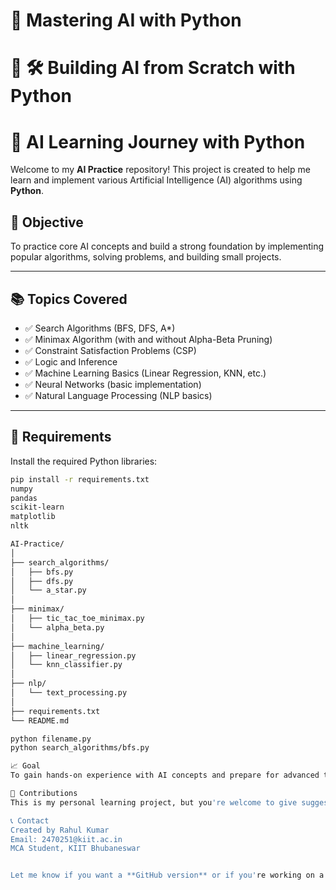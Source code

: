 # 🤖 Mastering AI with Python
# 🧠 🛠️ Building AI from Scratch with Python
# 📘 AI Learning Journey with Python


Welcome to my **AI Practice** repository! This project is created to help me learn and implement various Artificial Intelligence (AI) algorithms using **Python**.

## 📌 Objective

To practice core AI concepts and build a strong foundation by implementing popular algorithms, solving problems, and building small projects.

---

## 📚 Topics Covered

- ✅ Search Algorithms (BFS, DFS, A*)
- ✅ Minimax Algorithm (with and without Alpha-Beta Pruning)
- ✅ Constraint Satisfaction Problems (CSP)
- ✅ Logic and Inference
- ✅ Machine Learning Basics (Linear Regression, KNN, etc.)
- ✅ Neural Networks (basic implementation)
- ✅ Natural Language Processing (NLP basics)

---

## 🔧 Requirements

Install the required Python libraries:

```bash
pip install -r requirements.txt
numpy
pandas
scikit-learn
matplotlib
nltk

AI-Practice/
│
├── search_algorithms/
│   ├── bfs.py
│   ├── dfs.py
│   └── a_star.py
│
├── minimax/
│   ├── tic_tac_toe_minimax.py
│   └── alpha_beta.py
│
├── machine_learning/
│   ├── linear_regression.py
│   └── knn_classifier.py
│
├── nlp/
│   └── text_processing.py
│
├── requirements.txt
└── README.md

python filename.py
python search_algorithms/bfs.py

📈 Goal
To gain hands-on experience with AI concepts and prepare for advanced topics like Deep Learning and Reinforcement Learning.

🙌 Contributions
This is my personal learning project, but you're welcome to give suggestions or improvements!

📞 Contact
Created by Rahul Kumar
Email: 2470251@kiit.ac.in
MCA Student, KIIT Bhubaneswar


Let me know if you want a **GitHub version** or if you're working on a **specific AI topic** like Chatbots, Neural Nets, or Reinforcement Learning.


